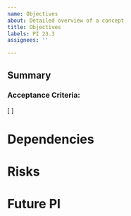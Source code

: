 ```yaml
---
name: Objectives
about: Detailed overview of a concept
title: Objectives
labels: PI 23.3
assignees: ''

---
```


## Summary
<!--- Describe your steps in detail -->

### Acceptance Criteria:
<!--- List of criteria for acceptance from project owner/stakeholders -->
[ ]

# Dependencies

# Risks

# Future PI
